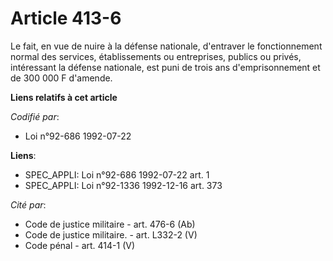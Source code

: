 # Article 413-6

Le fait, en vue de nuire à la défense nationale, d'entraver le fonctionnement normal des services, établissements ou
entreprises, publics ou privés, intéressant la défense nationale, est puni de trois ans d'emprisonnement et de 300 000 F
d'amende.

**Liens relatifs à cet article**

_Codifié par_:

  - Loi n°92-686 1992-07-22

**Liens**:

  - SPEC_APPLI: Loi n°92-686 1992-07-22 art. 1
  - SPEC_APPLI: Loi n°92-1336 1992-12-16 art. 373

_Cité par_:

  - Code de justice militaire - art. 476-6 (Ab)
  - Code de justice militaire. - art. L332-2 (V)
  - Code pénal - art. 414-1 (V)
